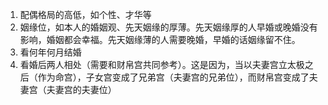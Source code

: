 
1. 配偶格局的高低，如个性、才华等
2. 姻缘位，如本人的婚姻观、先天姻缘的厚薄。先天姻缘厚的人早婚或晚婚没有影响，婚姻都会幸福。先天姻缘薄的人需要晚婚，早婚的话姻缘留不住。
3. 看何年何月结婚
4. 看婚后两人相处（需要和财帛宫共同参考）。这是因为，当以夫妻宫立太极之后（作为命宫），子女宫变成了兄弟宫（夫妻宫的兄弟位），而财帛宫变成了夫妻宫（夫妻宫的夫妻位）
